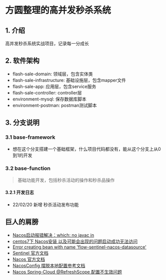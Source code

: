 # 方圆整理的高并发秒杀系统

## 1. 介绍
高并发秒杀系统实战项目，记录每一分成长

## 2. 软件架构

- flash-sale-domain: 领域层，包含实体类
- flash-sale-infrastructure: 基础设施层，包含mapper文件
- flash-sale-app: 应用层，包含service服务
- flash-sale-controller: controller层
- environment-mysql: 保存数据库脚本
- environment-postman: postman测试脚本

## 3. 分支说明

### 3.1 base-framework
- 想在这个分支搭建一个基础框架，什么项目代码都没有，能从这个分支上从0到1的开发

### 3.2 base-function
> 基础功能开发，包括秒杀活动的操作和秒杀品操作

#### 3.2.1 开发日志

- 22/02/20 新增 秒杀活动发布功能


## 巨人的肩膀
- [Nacos启动报错解决：which: no javac in ](https://blog.csdn.net/qq_44895681/article/details/105515025)
- [centos7下 Nacos安装 以及可能会出现的问题启动成功无法访问](https://blog.csdn.net/dagedeshu/article/details/109209157)
- [Error creating bean with name 'flow-sentinel-nacos-datasource'](https://www.yuque.com/yuqueyonghu4gseak/yc/gyft35)
- [Sentinel 官方文档](https://github.com/alibaba/spring-cloud-alibaba/wiki/Sentinel)
- [Nacos 官方文档](https://nacos.io/zh-cn/docs/quick-start-spring-cloud.html)
- [NacosConfig 摆脱本地配置参考文档](https://github.com/alibaba/spring-cloud-alibaba/wiki/Nacos-config)
- [Nacos Spring-Cloud @RefreshScope 配置不生效问题](https://blog.csdn.net/fly_leopard/article/details/107489937)